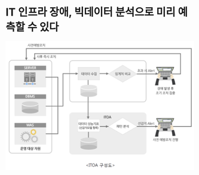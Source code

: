 IT 인프라 장애, 빅데이터 분석으로 미리 예측할 수 있다
=================================================
![ITOA 구성도](https://github.com/bulgemi/ITOA/blob/master/ITOA_arch.PNG)

